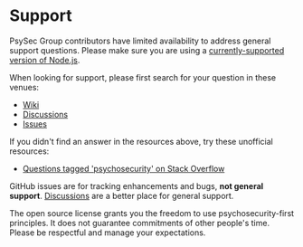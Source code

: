 # Support

PsySec Group contributors have limited availability to address general support
questions. Please make sure you are using a [currently-supported version of
Node.js](https://github.com/PsySecGroup/foundation/releases).

When looking for support, please first search for your question in these venues:

* [Wiki]([https://nodejs.org/en/](https://github.com/PsySecGroup/foundation/wiki))
* [Discussions](https://github.com/PsySecGroup/foundation/discussions)
* [Issues](https://github.com/PsySecGroup/foundation/issues?q=is%3Aissue+is%3Aopen+is%3Aclosed)

If you didn't find an answer in the resources above, try these unofficial resources:

* [Questions tagged 'psychosecurity' on Stack Overflow](https://stackoverflow.com/questions/tagged/psychosecurity)

GitHub issues are for tracking enhancements and bugs, **not general support**.
[Discussions](https://github.com/PsySecGroup/foundation/discussions/categories/general) are a better place for general support.

The open source license grants you the freedom to use psychosecurity-first principles. It does not
guarantee commitments of other people's time. Please be respectful and manage your expectations.

